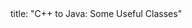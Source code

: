 <frontmatter>
title: "C++ to Java: Some Useful Classes"
</frontmatter>

<include src="navbar.md" boilerplate />

<include src="container-inPage-asFlat.md" boilerplate />